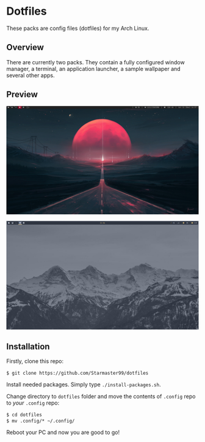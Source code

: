 # Dotfiles
These packs are config files (dotfiles) for my Arch Linux.

## Overview
There are currently two packs. They contain a fully configured window manager, a terminal, an application launcher, a sample wallpaper and several other apps.

## Preview

[![](/preview/dwm.png)](https://github.com/Starmaster99/dotfiles/tree/main/dwm-pack)

[![](preview/bspwm.png)](https://github.com/Starmaster99/dotfiles/tree/main/bspwm-pack)

## Installation

Firstly, clone this repo:

```
$ git clone https://github.com/Starmaster99/dotfiles
```

Install needed packages. Simply type `./install-packages.sh`.

Change directory to `dotfiles` folder and move the contents of `.config` repo to *your* `.config` repo:
```
$ cd dotfiles
$ mv .config/* ~/.config/
```

Reboot your PC and now you are good to go!
